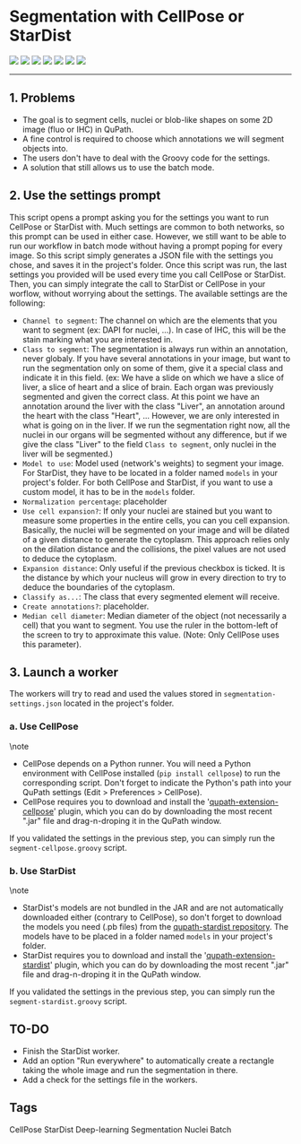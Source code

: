 # Segmentation with CellPose or StarDist

<div id="shields">
    <img class="modality fluo" src="https://img.shields.io/badge/modality-FLUO-fc8803">
    <img class="modality ihc" src="https://img.shields.io/badge/modality-IHC-fc8803">
    <a href="https://github.com/MontpellierRessourcesImagerie/qupath_scripts/tree/main/deep-learning"><img class="scripts" src="https://img.shields.io/badge/code-Groovy-6495ED?logo=github"></a>
    <img class="version" src="https://img.shields.io/badge/qupath_version-0.5.1-ffee00">
    <a style="vertical-align: top;" href="https://github.com/MontpellierRessourcesImagerie/qupath_scripts/issues"><img src='https://img.shields.io/github/issues/MontpellierRessourcesImagerie/qupath_scripts'></a>
    <img class="project" src="https://img.shields.io/badge/project-%232008-cd1818?logo=redmine">
    <img class="status" src="https://img.shields.io/badge/status-in_dev-6495ED">
</div>

-------------

## 1. Problems

- The goal is to segment cells, nuclei or blob-like shapes on some 2D image (fluo or IHC) in QuPath.
- A fine control is required to choose which annotations we will segment objects into.
- The users don't have to deal with the Groovy code for the settings.
- A solution that still allows us to use the batch mode.

## 2. Use the settings prompt

This script opens a prompt asking you for the settings you want to run CellPose or StarDist with.
Much settings are common to both networks, so this prompt can be used in either case.
However, we still want to be able to run our workflow in batch mode without having a prompt poping for every image.
So this script simply generates a JSON file with the settings you chose, and saves it in the project's folder.
Once this script was run, the last settings you provided will be used every time you call CellPose or StarDist.
Then, you can simply integrate the call to StarDist or CellPose in your worflow, without worrying about the settings.
The available settings are the following:

- `Channel to segment`: The channel on which are the elements that you want to segment (ex: DAPI for nuclei, ...). In case of IHC, this will be the stain marking what you are interested in.
- `Class to segment`: The segmentation is always run within an annotation, never globaly. If you have several annotations in your image, but want to run the segmentation only on some of them, give it a special class and indicate it in this field. (ex: We have a slide on which we have a slice of liver, a slice of heart and a slice of brain. Each organ was previously segmented and given the correct class. At this point we have an annotation around the liver with the class "Liver", an annotation around the heart with the class "Heart", ... However, we are only interested in what is going on in the liver. If we run the segmentation right now, all the nuclei in our organs will be segmented without any difference, but if we give the class "Liver" to the field `Class to segment`, only nuclei in the liver will be segmented.)
- `Model to use`: Model used (network's weights) to segment your image. For StarDist, they have to be located in a folder named `models` in your project's folder. For both CellPose and StarDist, if you want to use a custom model, it has to be in the `models` folder.
- `Normalization percentage`: placeholder
- `Use cell expansion?`: If only your nuclei are stained but you want to measure some properties in the entire cells, you can you cell expansion. Basically, the nuclei will be segmented on your image and will be dilated of a given distance to generate the cytoplasm. This approach relies only on the dilation distance and the collisions, the pixel values are not used to deduce the cytoplasm.
- `Expansion distance`: Only useful if the previous checkbox is ticked. It is the distance by which your nucleus will grow in every direction to try to deduce the boundaries of the cytoplasm.
- `Classify as...`: The class that every segmented element will receive.
- `Create annotations?`: placeholder.
- `Median cell diameter`: Median diameter of the object (not necessarily a cell) that you want to segment. You use the ruler in the bottom-left of the screen to try to approximate this value. (Note: Only CellPose uses this parameter).

## 3. Launch a worker

The workers will try to read and used the values stored in `segmentation-settings.json` located in the project's folder.

### a. Use CellPose

\note 
- CellPose depends on a Python runner. You will need a Python environment with CellPose installed (`pip install cellpose`) to run the corresponding script. Don't forget to indicate the Python's path into your QuPath settings (Edit > Preferences > CellPose).
- CellPose requires you to download and install the '[qupath-extension-cellpose](https://github.com/BIOP/qupath-extension-cellpose/releases)' plugin, which you can do by downloading the most recent ".jar" file and drag-n-droping it in the QuPath window.

If you validated the settings in the previous step, you can simply run the `segment-cellpose.groovy` script.


### b. Use StarDist

\note 
- StarDist's models are not bundled in the JAR and are not automatically downloaded either (contrary to CellPose), so don't forget to download the models you need (.pb files) from the [qupath-stardist repository](https://github.com/qupath/models/tree/main/stardist). The models have to be placed in a folder named `models` in your project's folder.
- StarDist requires you to download and install the '[qupath-extension-stardist](https://github.com/qupath/qupath-extension-stardist/releases)' plugin, which you can do by downloading the most recent ".jar" file and drag-n-droping it in the QuPath window.

If you validated the settings in the previous step, you can simply run the `segment-stardist.groovy` script.


## TO-DO

- Finish the StarDist worker.
- Add an option "Run everywhere" to automatically create a rectangle taking the whole image and run the segmentation in there.
- Add a check for the settings file in the workers.


## Tags

<span class="script_tag">CellPose</span>
<span class="script_tag">StarDist</span>
<span class="script_tag">Deep-learning</span>
<span class="script_tag">Segmentation</span>
<span class="script_tag">Nuclei</span>
<span class="script_tag">Batch</span>